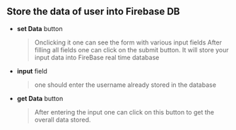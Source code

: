 
## Store the data of user into Firebase DB

* __set Data__ button <br>
    > Onclicking it one can see the form with various input fields
   > After filling all fields one can click on the submit button.
   > It will store your input data into FireBase real time database

* __input__ field
     > one should enter the username already stored in the database

* __get Data__ button <br>
    > After entering the input one can click on this button to get the overall data stored.




